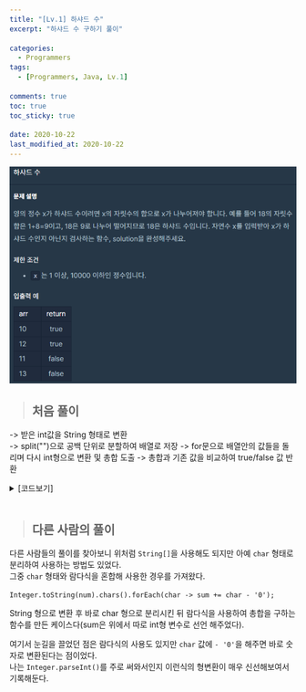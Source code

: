 ```yaml
---
title: "[Lv.1] 하샤드 수"
excerpt: "하샤드 수 구하기 풀이"

categories:
  - Programmers
tags:
  - [Programmers, Java, Lv.1]

comments: true
toc: true
toc_sticky: true

date: 2020-10-22
last_modified_at: 2020-10-22
---
```


<p align="center">
  <img width="calc(100% - #{$right-sidebar-width-narrow})" height="auto" src="/assets/images/programmers/harshad.PNG">
</p>

> ## 처음 풀이

-> 받은 int값을 String 형태로 변환  
-> split("")으로 공백 단위로 분할하여 배열로 저장
-> for문으로 배열안의 값들을 돌리며 다시 int형으로 변환 및 총합 도출
-> 총합과 기존 값을 비교하여 true/false 값 반환

<details class="no-arrow" markdown="1">
<summary>[코드보기]</summary>

```java

class Solution {
    public boolean solution(int x) {

        String[] array = Integer.toString(x).split("");

        int sum =0;

        for(String str : array){
            int num = Integer.parseInt(str);
            sum += num;
        }

        return x % sum == 0;
    }
}
```

</details>

<br>

> ## 다른 사람의 풀이

다른 사람들의 풀이를 찾아보니 위처럼 `String[]`을 사용해도 되지만 아예 `char` 형태로 분리하여 사용하는 방법도 있었다.  
그중 `char` 형태와 람다식을 혼합해 사용한 경우를 가져왔다.

`Integer.toString(num).chars().forEach(char -> sum += char - '0');`

String 형으로 변환 후 바로 char 형으로 분리시킨 뒤 람다식을 사용하여 총합을 구하는 함수를 만든 케이스다(sum은 위에서 따로 int형 변수로 선언 해주었다).

여기서 눈길을 끌었던 점은 람다식의 사용도 있지만 `char` 값에 `- '0'`을 해주면 바로 숫자로 변환된다는 점이었다.  
나는 `Integer.parseInt()`를 주로 써와서인지 이런식의 형변환이 매우 신선해보여서 기록해둔다.
